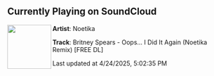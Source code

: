 ## Currently Playing on SoundCloud

[<img align="left" width="100" src="https://i1.sndcdn.com/artworks-3iLFYaHH7iDktnB1-qzZDPw-t500x500.png">](https://soundcloud.com/noetika/britney-spears-oops-i-did-it-again-noetika-remix-free-dl)

**Artist**: Noetika 

**Track**: Britney Spears - Oops... I Did It Again (Noetika Remix) [FREE DL]

Last updated at 4/24/2025, 5:02:35 PM
